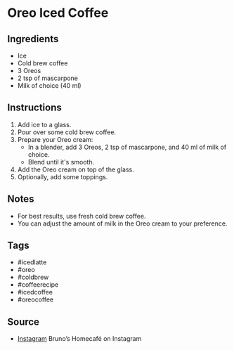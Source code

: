  # Oreo Iced Coffee

## Ingredients

- Ice
- Cold brew coffee
- 3 Oreos
- 2 tsp of mascarpone
- Milk of choice (40 ml)

## Instructions

1. Add ice to a glass.
2. Pour over some cold brew coffee.
3. Prepare your Oreo cream:
   * In a blender, add 3 Oreos, 2 tsp of mascarpone, and 40 ml of milk of choice.
   * Blend until it's smooth.
4. Add the Oreo cream on top of the glass.
5. Optionally, add some toppings.

## Notes

- For best results, use fresh cold brew coffee.
- You can adjust the amount of milk in the Oreo cream to your preference.

## Tags

- #icedlatte
- #oreo
- #coldbrew
- #coffeerecipe
- #icedcoffee
- #oreocoffee

## Source

- [Instagram](https://www.instagram.com/p/C2IT_N4sDSb)
  Bruno’s Homecafé on Instagram